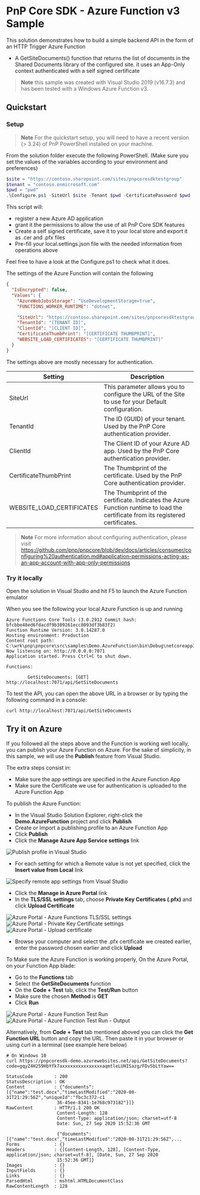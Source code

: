 ﻿# PnP Core SDK - Azure Function v3 Sample

This solution demonstrates how to build a simple backend API in the form of an HTTP Trigger Azure Function 
 - A GetSiteDocuments() function that returns the list of documents in the Shared Documents library of the configured site.
  it uses an App-Only context authenticated with a self signed certificate

> **Note**
> this sample was created with Visual Studio 2019 (v16.7.3) and has been tested with a Windows Azure Function v3.
>

## Quickstart

### Setup

> **Note**
> For the quickstart setup, you will need to have a recent version (> 3.24) of PnP PowerShell installed on your machine.
>

From the solution folder execute the following PowerShell.
(Make sure you set the values of the variables according to your environment and preferences)

```PowerShell
$site = "https://contoso.sharepoint.com/sites/pnpcoresdktestgroup"
$tenant = "contoso.onmicrosoft.com"
$pwd = "pwd"
.\Configure.ps1 -SiteUrl $site -Tenant $pwd -CertificatePassword $pwd
```

This script will:
 - register a new Azure AD application
 - grant it the permissions to allow the use of all PnP Core SDK features
 - Create a self signed certificate, save it to your local store and export it as .cer and .pfx files
 - Pre-fill your local.settings.json file with the needed information from operations above

Feel free to have a look at the Configure.ps1 to check what it does.

The settings of the Azure Function will contain the following

```json
{
  "IsEncrypted": false,
  "Values": {
    "AzureWebJobsStorage": "UseDevelopmentStorage=true",
    "FUNCTIONS_WORKER_RUNTIME": "dotnet",

    "SiteUrl": "https://contoso.sharepoint.com/sites/pnpcoresdktestgroup",
    "TenantId": "[TENANT ID]",
    "ClientId": "[CLIENT ID]",
    "CertificateThumbPrint": "[CERTIFICATE THUMBPRINT]",
    "WEBSITE_LOAD_CERTIFICATES": "[CERTIFICATE THUMBPRINT]"
  }
}
```

The settings above are mostly necessary for authentication.

| Setting                   | Description
|---------------------------|---------------------------------------
| SiteUrl                   | This parameter allows you to configure the URL of the Site to use for your Default configuration.
| TenantId                  | The ID (GUID) of your tenant. Used by the PnP Core authentication provider.
| ClientId                  | The Client ID of your Azure AD app. Used by the PnP Core authentication provider.
| CertificateThumbPrint     | The Thumbprint of the certificate. Used by the PnP Core authentication provider.
| WEBSITE_LOAD_CERTIFICATES | The Thumbprint of the certificate. Indicates the Azure Function runtime to load the certificate from its registered certificates.

> **Note**
> For more information about configuring authentication, please visit https://github.com/pnp/pnpcore/blob/dev/docs/articles/consumer/configuring%20authentication.md#application-permissions-acting-as-an-app-account-with-app-only-permissions
>

### Try it locally

Open the solution in Visual Studio and hit F5 to launch the Azure Function emulator

When you see the following your local Azure Function is up and running
```console
Azure Functions Core Tools (3.0.2912 Commit hash: bfcbbe48ed6fdacdf9b309261ecc8093df3b83f2)
Function Runtime Version: 3.0.14287.0
Hosting environment: Production
Content root path: C:\wrk\pnp\pnpcore\src\samples\Demo.AzureFunction\bin\Debug\netcoreapp3.1
Now listening on: http://0.0.0.0:7071
Application started. Press Ctrl+C to shut down.

Functions:

        GetSiteDocuments: [GET] http://localhost:7071/api/GetSiteDocuments
```

To test the API, you can open the above URL in a browser
or by typing the following command in a console:

```console
curl http://localhost:7071/api/GetSiteDocuments
```

## Try it on Azure

If you followed all the steps above and the Function is working well locally, you can publish your Azure Function on Azure.
For the sake of simplicity, in this sample, we will use the **Publish** feature from Visual Studio.

The extra steps consist in:
- Make sure the app settings are specified in the Azure Function App
- Make sure the Certificate we use for authentication is uploaded to the Azure Function App

To publish the Azure Function:
- In the Visual Studio Solution Explorer, right-click the **Demo.AzureFunction** project and click **Publish**
- Create or Import a publishing profile to an Azure Function App
- Click **Publish**
- Click the **Manage Azure App Service settings** link

![Publish profile in Visual Studio](./docs/images/vs-publishprofile01.png)

- For each setting for which a Remote value is not yet specified, click the **Insert value from Local** link

![Specify remote app settings from Visual Studio](./docs/images/vs-appsettings-remote.png)

- Click the **Manage in Azure Portal** link
- In the **TLS/SSL settings** tab, choose **Private Key Certificates (.pfx)** and click **Upload Certificate**

![Azure Portal - Azure Functions TLS/SSL settings](./docs/images/azfunc-tlsssl-tab.png)
![Azure Portal - Private Key Certificate settings](./docs/images/azfunc-cert.png)
![Azure Portal - Upload certificate](./docs/images/azfunc-upload-cert.png)

- Browse your computer and select the .pfx certificate we created earlier, enter the password chosen earlier and click **Upload**

To Make sure the Azure Function is working properly, 
On the Azure Portal, on your Function App blade:
 - Go to the **Functions** tab
 - Select the **GetSiteDocuments** function
 - On the **Code + Test** tab, click the **Test/Run** button
 - Make sure the chosen **Method** is **GET**
 - Click **Run**

![Azure Portal - Azure Function Test Run](./docs/images/azfunc-testrun1.png)
![Azure Portal - Azure Function Test Run - Output](./docs/images/azfunc-testrun2.png)

 Alternatively, from **Code + Test** tab mentioned aboved you can click the **Get Function URL** button and copy the URL.
 Then paste it in your browser or using curl in a terminal (see example here below)

 ```console
 # On Windows 10
 curl https://pnpcoresdk-demo.azurewebsites.net/api/GetSiteDocuments?code=gqyZ4H259HbYfk7axxxxxxxxxxxxxxxaqmtleLUHISazg/FDvSbLtYaw==

 StatusCode        : 200
StatusDescription : OK
Content           : {"documents":[{"name":"test.docx","timeLastModified":"2020-08-31T21:29:56Z","uniqueId":"fbc3c372-c1
                    36-45ee-8341-1e768c973182"}]}
RawContent        : HTTP/1.1 200 OK
                    Content-Length: 128
                    Content-Type: application/json; charset=utf-8
                    Date: Sun, 27 Sep 2020 15:52:36 GMT

                    {"documents":[{"name":"test.docx","timeLastModified":"2020-08-31T21:29:56Z",...
Forms             : {}
Headers           : {[Content-Length, 128], [Content-Type, application/json; charset=utf-8], [Date, Sun, 27 Sep 2020
                    15:52:36 GMT]}
Images            : {}
InputFields       : {}
Links             : {}
ParsedHtml        : mshtml.HTMLDocumentClass
RawContentLength  : 128
 ```
